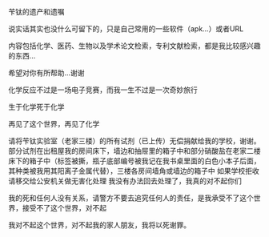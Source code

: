 苄钛的遗产和遗嘱

说实话其实也没什么可留下的，只是自己常用的一些软件（apk…）或者URL

内容包括化学、医药、生物以及学术论文检索，专利文献检索，都是我比较感兴趣的东西…

希望对你有所帮助…谢谢

化学反应不过是一场电子竞赛，而我一生不过是一次奇妙旅行

生于化学死于化学

再见了这个世界，再见了化学

请将苄钛实验室（老家三楼）的所有试剂（已上传）无偿捐献给我的学校，谢谢。
部分试剂在出租屋我的房间床下，墙边和抽屉里的箱子中和部分硝酸盐在老家二楼床下的箱子中（标签被撕，瓶子底部编号被我记在我书桌里面的白色小本子后面，其种类被我用其阳离子金属代替），三楼各房间墙角或墙边的箱子中
如果学校拒收请移交给公安机关做无害化处理
我没有办法回去处理了，我真的对不起你们

我的死和任何人没有关系，请警方不要去追究任何人的责任，是我承受不了这个世界，接受不了这个世界，对不起

我对不起这个世界，对不起我的家人朋友，我将以死谢罪。
